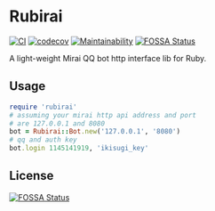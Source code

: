 # Rubirai
[![CI](https://github.com/Shimogawa/rubirai/actions/workflows/CI.yml/badge.svg?branch=master)](https://github.com/Shimogawa/rubirai/actions/workflows/CI.yml)
[![codecov](https://codecov.io/gh/Shimogawa/rubirai/branch/master/graph/badge.svg?token=OVUVEWFPKY)](https://codecov.io/gh/Shimogawa/rubirai)
[![Maintainability](https://api.codeclimate.com/v1/badges/9a9d8c887e5deb601e1e/maintainability)](https://codeclimate.com/github/Shimogawa/rubirai/maintainability)
[![FOSSA Status](https://app.fossa.com/api/projects/git%2Bgithub.com%2FShimogawa%2Frubirai.svg?type=shield)](https://app.fossa.com/projects/git%2Bgithub.com%2FShimogawa%2Frubirai?ref=badge_shield)


A light-weight Mirai QQ bot http interface lib for Ruby.

## Usage

```ruby
require 'rubirai'
# assuming your mirai http api address and port
# are 127.0.0.1 and 8080
bot = Rubirai::Bot.new('127.0.0.1', '8080')
# qq and auth key
bot.login 1145141919, 'ikisugi_key'
```


## License
[![FOSSA Status](https://app.fossa.com/api/projects/git%2Bgithub.com%2FShimogawa%2Frubirai.svg?type=large)](https://app.fossa.com/projects/git%2Bgithub.com%2FShimogawa%2Frubirai?ref=badge_large)